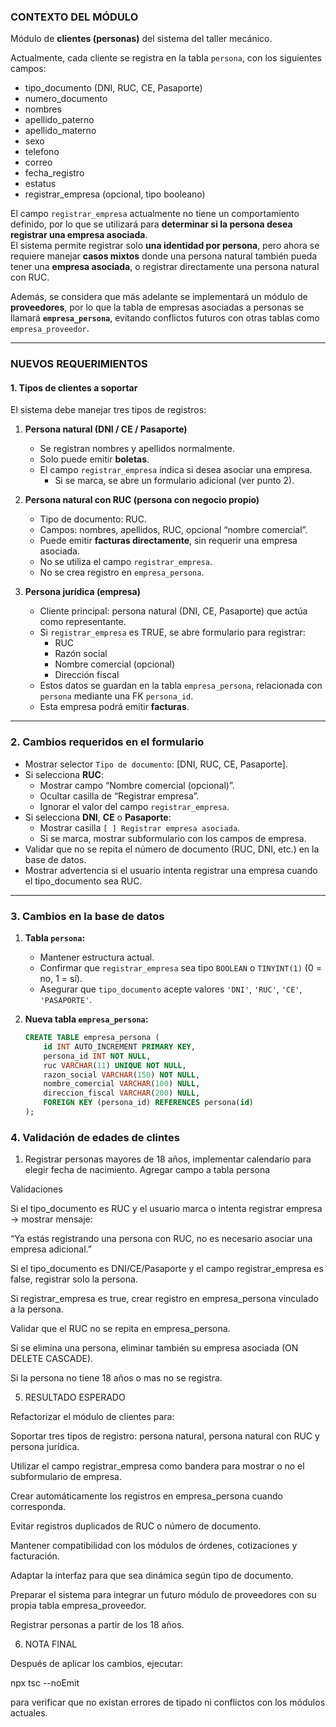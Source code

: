 ### CONTEXTO DEL MÓDULO

Módulo de **clientes (personas)** del sistema del taller mecánico.

Actualmente, cada cliente se registra en la tabla `persona`, con los siguientes campos:
- tipo_documento (DNI, RUC, CE, Pasaporte)
- numero_documento
- nombres
- apellido_paterno
- apellido_materno
- sexo
- telefono
- correo
- fecha_registro
- estatus
- registrar_empresa (opcional, tipo booleano)

El campo `registrar_empresa` actualmente no tiene un comportamiento definido, por lo que se utilizará para **determinar si la persona desea registrar una empresa asociada**.  
El sistema permite registrar solo **una identidad por persona**, pero ahora se requiere manejar **casos mixtos** donde una persona natural también pueda tener una **empresa asociada**, o registrar directamente una persona natural con RUC.  

Además, se considera que más adelante se implementará un módulo de **proveedores**, por lo que la tabla de empresas asociadas a personas se llamará **`empresa_persona`**, evitando conflictos futuros con otras tablas como `empresa_proveedor`.

---

### NUEVOS REQUERIMIENTOS

#### 1. Tipos de clientes a soportar
El sistema debe manejar tres tipos de registros:

1. **Persona natural (DNI / CE / Pasaporte)**
   - Se registran nombres y apellidos normalmente.
   - Solo puede emitir **boletas**.
   - El campo `registrar_empresa` indica si desea asociar una empresa.
     - Si se marca, se abre un formulario adicional (ver punto 2).

2. **Persona natural con RUC (persona con negocio propio)**
   - Tipo de documento: RUC.
   - Campos: nombres, apellidos, RUC, opcional “nombre comercial”.
   - Puede emitir **facturas directamente**, sin requerir una empresa asociada.
   - No se utiliza el campo `registrar_empresa`.
   - No se crea registro en `empresa_persona`.

3. **Persona jurídica (empresa)**
   - Cliente principal: persona natural (DNI, CE, Pasaporte) que actúa como representante.
   - Si `registrar_empresa` es TRUE, se abre formulario para registrar:
     - RUC
     - Razón social
     - Nombre comercial (opcional)
     - Dirección fiscal
   - Estos datos se guardan en la tabla `empresa_persona`, relacionada con `persona` mediante una FK `persona_id`.
   - Esta empresa podrá emitir **facturas**.

---

### 2. Cambios requeridos en el formulario

- Mostrar selector `Tipo de documento`: [DNI, RUC, CE, Pasaporte].
- Si selecciona **RUC**:
  - Mostrar campo “Nombre comercial (opcional)”.
  - Ocultar casilla de “Registrar empresa”.
  - Ignorar el valor del campo `registrar_empresa`.
- Si selecciona **DNI**, **CE** o **Pasaporte**:
  - Mostrar casilla `[ ] Registrar empresa asociada`.
  - Si se marca, mostrar subformulario con los campos de empresa.
- Validar que no se repita el número de documento (RUC, DNI, etc.) en la base de datos.
- Mostrar advertencia si el usuario intenta registrar una empresa cuando el tipo_documento sea RUC.

---

### 3. Cambios en la base de datos

1. **Tabla `persona`:**
   - Mantener estructura actual.
   - Confirmar que `registrar_empresa` sea tipo `BOOLEAN` o `TINYINT(1)` (0 = no, 1 = sí).
   - Asegurar que `tipo_documento` acepte valores `'DNI'`, `'RUC'`, `'CE'`, `'PASAPORTE'`.

2. **Nueva tabla `empresa_persona`:**
   ```sql
   CREATE TABLE empresa_persona (
       id INT AUTO_INCREMENT PRIMARY KEY,
       persona_id INT NOT NULL,
       ruc VARCHAR(11) UNIQUE NOT NULL,
       razon_social VARCHAR(150) NOT NULL,
       nombre_comercial VARCHAR(100) NULL,
       direccion_fiscal VARCHAR(200) NULL,
       FOREIGN KEY (persona_id) REFERENCES persona(id)
   );

### 4. Validación de edades de clintes 
1. Registrar personas mayores de 18 años, implementar calendario para elegir fecha de nacimiento.
Agregar campo a tabla persona

Validaciones

Si el tipo_documento es RUC y el usuario marca o intenta registrar empresa → mostrar mensaje:

“Ya estás registrando una persona con RUC, no es necesario asociar una empresa adicional.”

Si el tipo_documento es DNI/CE/Pasaporte y el campo registrar_empresa es false, registrar solo la persona.

Si registrar_empresa es true, crear registro en empresa_persona vinculado a la persona.

Validar que el RUC no se repita en empresa_persona.

Si se elimina una persona, eliminar también su empresa asociada (ON DELETE CASCADE).

Si la persona no tiene 18 años o mas no se registra.

5. RESULTADO ESPERADO

Refactorizar el módulo de clientes para:

Soportar tres tipos de registro: persona natural, persona natural con RUC y persona jurídica.

Utilizar el campo registrar_empresa como bandera para mostrar o no el subformulario de empresa.

Crear automáticamente los registros en empresa_persona cuando corresponda.

Evitar registros duplicados de RUC o número de documento.

Mantener compatibilidad con los módulos de órdenes, cotizaciones y facturación.

Adaptar la interfaz para que sea dinámica según tipo de documento.

Preparar el sistema para integrar un futuro módulo de proveedores con su propia tabla empresa_proveedor.

Registrar personas a partir de los 18 años.

6. NOTA FINAL

Después de aplicar los cambios, ejecutar:

npx tsc --noEmit

para verificar que no existan errores de tipado ni conflictos con los módulos actuales.
